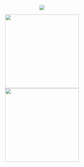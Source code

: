 <div align = center>
  
![](https://komarev.com/ghpvc/?username=zyvism&color=7a7a7a&style=flat-square&label=cult+members)
  
<img src="https://github.com/user-attachments/assets/ac9015ff-993c-4672-b59c-207f68f95f3f" width="236" height="236"><br> 
<img src="https://github.com/user-attachments/assets/252164d8-1497-4ac7-964f-d69e82ebd2aa" width="236" height="236">
